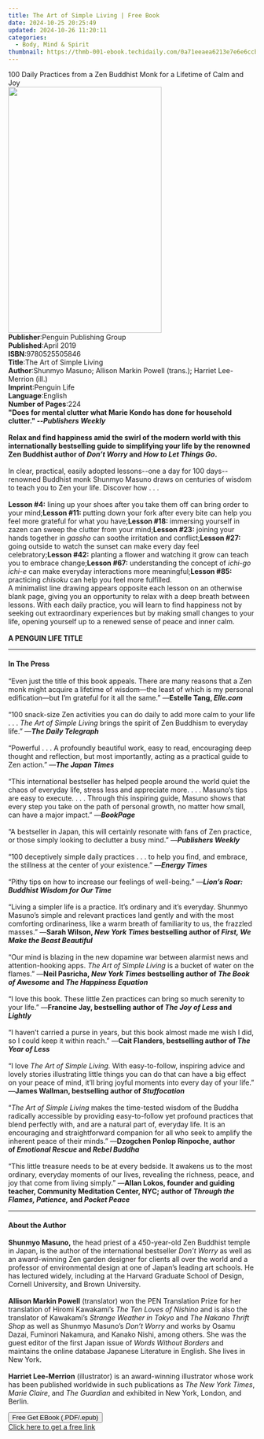 ```yaml
---
title: The Art of Simple Living | Free Book
date: 2024-10-25 20:25:49
updated: 2024-10-26 11:20:11
categories:
  - Body, Mind & Spirit
thumbnail: https://thmb-001-ebook.techidaily.com/0a71eeaea6213e7e6e6ccb4a12871d92a03e1ed2039d39288529d3b96d07afc3.jpg
---
```

<main id="book-container">
  <div class="flex flex-col">
    <div class="book-brief flex-1 py-6 px-4 sm:p-6 md:py-10 md:px-8">
      <!-- brief-->
      <div class="book-brief-main">
        100 Daily Practices from a Zen Buddhist Monk for a Lifetime of Calm and
        Joy
      </div>
    </div>
    <div
      class="book-meta-info flex-1 grid gap-4 col-start-1 col-end-3 row-start-1 sm:mb-6 sm:grid-cols-4 lg:gap-6 lg:col-start-2 lg:row-end-6 lg:row-span-6 lg:mb-0"
    >
      <div
        class="book-meta-info-left place-content-center mt-4 p-4 text-sm leading-6 col-start-2 col-span-2 dark:text-slate-400"
      >
        <img
          class="w-full h-500 object-cover rounded-lg sm:h-255 sm:col-span-2 lg:col-span-full"
          src="https://img-001-ebook.techidaily.com/d9c91cf8604d6a0016fa4a44f2e5936be5c121c05aaa2a37ae010068c3956902.jpg"
          alt=""
          width="312"
          height="500"
        />
      </div>
      <div
        class="book-meta-info-right mt-2 col-start-1 row-start-2 col-span-3 self-center"
      >
        <!-- meta data  -->
        <div class="flex flex-col px-4 md:px-8">
          <div class="flex-1">
            <strong>Publisher</strong>:<span class="px-2"
              >Penguin Publishing Group</span
            >
          </div>
          <div class="flex-1">
            <strong>Published</strong>:<span class="px-2">April 2019</span>
          </div>
          <div class="flex-1">
            <strong>ISBN</strong>:<span class="px-2">9780525505846</span>
          </div>
          <div class="flex-1">
            <strong>Title</strong>:<span class="px-2"
              >The Art of Simple Living</span
            >
          </div>
          <div class="flex-1">
            <strong>Author</strong>:<span class="px-2"
              >Shunmyo Masuno; Allison Markin Powell (trans.); Harriet
              Lee-Merrion (ill.)</span
            >
          </div>
          <div class="flex-1">
            <strong>Imprint</strong>:<span class="px-2">Penguin Life</span>
          </div>
          <div class="flex-1">
            <strong>Language</strong>:<span class="px-2">English</span>
          </div>
          <div class="flex-1">
            <strong>Number of Pages</strong>:<span class="px-2">224</span>
          </div>
        </div>
      </div>
    </div>
    <div class="book-description flex-1 py-6 px-4 sm:p-6 md:py-10 md:px-8">
      <div class="book-description-main">
        <div accordion-content="" id="description">
          <b
            >"Does for mental clutter what Marie Kondo has done for household
            clutter." --<i>Publishers Weekly</i><br /><br />Relax and find
            happiness amid the swirl of the modern world with this
            internationally bestselling guide to simplifying your life by the
            renowned Zen Buddhist author of <i>Don’t Worry </i>and
            <i>How to Let Things Go</i>.</b
          ><br /><br />In clear, practical, easily adopted lessons--one a day
          for 100 days--renowned Buddhist monk Shunmyo Masuno draws on centuries
          of wisdom to teach you to Zen your life. Discover how . . .<br /><br /><b
            >Lesson #4:</b
          >
          lining up your shoes after you take them off can bring order to your
          mind;<b>Lesson #11: </b>putting down your fork after every bite can
          help you feel more grateful for what you have;<b>Lesson #18: </b
          >immersing yourself in zazen can sweep the clutter from your mind;<b
            >Lesson #23:</b
          >
          joining your hands together in <i>gassho</i> can soothe irritation and
          conflict;<b>Lesson #27: </b>going outside to watch the sunset can make
          every day feel celebratory;<b>Lesson #42:</b> planting a flower and
          watching it grow can teach you to embrace change;<b>Lesson #67:</b>
          understanding the concept of <i>ichi-go ichi-e</i> can make everyday
          interactions more meaningful;<b>Lesson #85:</b> practicing
          <i>chisoku</i> can help you feel more fulfilled.<br />A minimalist
          line drawing appears opposite each lesson on an otherwise blank page,
          giving you an opportunity to relax with a deep breath between lessons.
          With each daily practice, you will learn to find happiness not by
          seeking out extraordinary experiences but by making small changes to
          your life, opening yourself up to a renewed sense of peace and inner
          calm.<br /><br /><b>A PENGUIN LIFE TITLE</b>
        </div>
        <div class="accordion-fader"></div>
      </div>
    </div>
    <div class="book-excerpts flex-1 py-6 px-4 sm:p-6 md:py-10 md:px-8">
      <!-- excerpts-->
      <div class="book-excerpts-main">
        <hr />
        <h4 class="placeholder placeholder-heading">
          <span>In The Press</span>
        </h4>
        <p>
          “Even just&nbsp;the title of this book appeals. There are many reasons
          that a Zen monk might acquire a&nbsp;lifetime of wisdom—the least of
          which is my personal edification—but I’m grateful for it all the
          same.” —<b>Estelle Tang, <i>Elle.com</i></b
          ><br /><br />“100 snack-size Zen activities you can do daily to add
          more calm to your life . . . <i>The Art of Simple Living </i>brings
          the spirit of Zen Buddhism to everyday life.” —<b
            ><i>The Daily Telegraph</i></b
          ><br /><br />“Powerful . . . A profoundly beautiful work, easy to
          read, encouraging deep thought and reflection, but most importantly,
          acting as a practical guide to Zen action.” —<b
            ><i>The Japan Times</i></b
          ><br /><br />“This in­ternational bestseller has helped people around
          the world quiet the chaos of everyday life, stress less and appreciate
          more. . . . Masuno’s tips are easy to execute. . . . Through this
          inspiring guide, Masuno shows that every step you take on the path of
          personal growth, no matter how small, can have a major impact.” —<b
            ><i>BookPage</i></b
          ><br /><br />“A bestseller in Japan, this will certainly resonate with
          fans of Zen practice, or those simply looking to declutter a busy
          mind.” —<b><i>Publishers Weekly</i></b
          ><br /><br />“100 deceptively simple daily practices . . . to help you
          find, and embrace, the stillness at the center of your existence.” —<b
            ><i>Energy Times</i></b
          ><br /><br />“Pithy tips on how to increase our feelings of
          well-being.” ―<b><i>Lion’s Roar: Buddhist Wisdom for Our Time</i></b
          ><br /><br />“Living a simpler life is a practice. It’s ordinary and
          it’s everyday. Shunmyo Masuno’s simple and relevant practices land
          gently and with the most comforting ordinariness, like a warm breath
          of familiarity to us, the frazzled masses.” —<b
            >Sarah Wilson, <i>New York Times </i>bestselling author of
            <i>First, We Make the Beast Beautiful</i></b
          ><br /><br />“Our mind is blazing in the new dopamine war between
          alarmist news and attention-hooking apps.
          <i>The Art of Simple Living</i> is a bucket of water on the flames.”
          —<b
            >Neil Pasricha,&nbsp;<i>New York Times&nbsp;</i>bestselling author
            of&nbsp;<i>The Book of Awesome&nbsp;</i>and&nbsp;<i
              >The Happiness Equation<br /><br /></i></b
          >“I love this book. These little Zen practices can bring so much
          serenity to your life.” —<b
            >Francine Jay, bestselling author of <i>The Joy of Less </i>and
            <i>Lightly</i></b
          ><br /><br />“I haven’t carried a purse in years, but this book almost
          made me wish I did, so I could keep it within reach.” —<b
            >Cait Flanders, bestselling author of <i>The Year of Less</i></b
          ><br /><br />“I love&nbsp;<i>The Art of Simple Living.</i>&nbsp;With
          easy-to-follow, inspiring advice and lovely stories illustrating
          little things you can do that can have a big effect on your peace of
          mind, it’ll bring joyful moments into every day of your life.” —<b
            >James Wallman, bestselling author of&nbsp;<i>Stuffocation</i></b
          ><br /><br />“<i><i>The Art of Simple Living</i></i> makes the
          time-tested wisdom of the Buddha radically accessible by providing
          easy-to-follow yet profound practices that blend perfectly with, and
          are a natural part of, everyday life. It is an encouraging and
          straightforward companion for all who seek to amplify the inherent
          peace of their minds.” —<b
            ><b>Dzogchen Ponlop Rinpoche, author of</b
            ><i
              ><b>&nbsp;<i>Emotional Rescue&nbsp;</i></b></i
            ><b>and&nbsp;</b
            ><i
              ><b><i>Rebel Buddha</i></b
              ><br /></i></b
          ><br />“This little treasure needs to be at every bedside. It awakens
          us to the most ordinary, everyday moments of our lives, revealing the
          richness, peace, and joy that come from living simply.” —<b
            >Allan Lokos, founder and guiding teacher, Community Meditation
            Center, NYC; author of<i
              >&nbsp;Through the Flames, Patience,&nbsp;</i
            >and&nbsp;<i>Pocket Peace</i></b
          >
        </p>
      </div>
    </div>
    <div class="book-about-author flex-1 py-6 px-4 sm:p-6 md:py-10 md:px-8">
      <!-- about author-->
      <div class="book-main-author-main">
        <hr />
        <h4 class="placeholder placeholder-heading">
          <span>About the Author</span>
        </h4>
        <p>
          <b>Shunmyo Masuno,</b> the head priest of a 450-year-old Zen Buddhist
          temple in Japan, is the author of the international bestseller
          <i>Don’t Worry </i>as well as an award-winning Zen garden designer for
          clients all over the world and a professor of environmental design at
          one of Japan’s leading art schools. He has lectured widely, including
          at the Harvard Graduate School of Design, Cornell University, and
          Brown University.<br /><br /><b>Allison Markin Powell</b> (translator)
          won the PEN Translation Prize for her translation of Hiromi Kawakami’s
          <i>The Ten Loves of Nishino</i> and is also&nbsp;the translator of
          Kawakami’s <i>Strange Weather in Tokyo </i>and<i>
            The Nakano Thrift Shop</i
          >
          as well as Shunmyo Masuno’s <i>Don’t Worry </i>and works by Osamu
          Dazai, Fuminori Nakamura, and Kanako Nishi, among others. She was the
          guest editor of the first Japan issue of
          <i>Words Without Borders</i> and maintains the online database
          Japanese Literature in English. She lives in New York.<br /><br /><b
            >Harriet Lee-Merrion</b
          >
          (illustrator) is an award-winning illustrator whose work has been
          published worldwide in such publications as <i>The New York Times</i>,
          <i>Marie Claire</i>, and <i>The Guardian</i> and exhibited in New
          York, London, and Berlin.
        </p>
      </div>
    </div>
    <div class="book-free-get flex-1 py-6 px-4 sm:p-6 md:py-10 md:px-8">
      <button
        id="btn-free-get"
        class="bg-blue-500 hover:bg-blue-700 text-white font-bold py-2 px-4 rounded"
      >
        Free Get EBook (.PDF/.epub)
      </button>
      <div id="countdown-display" class="px-2 text-lg mt-2"></div>
      <a
        id="free-link"
        class="hidden bg-blue-500 hover:bg-blue-700 text-white font-bold py-2 px-4 rounded"
        href="https://www.ebooks.com/en-us/book/96304665/the-art-of-simple-living/shunmyo-masuno/"
        target="_blank"
        >Click here to get a free link</a
      >
    </div>
    <script>
      let countdownTime = 0;
      let countdownInterval = null;
      document
        .getElementById('btn-free-get')
        .addEventListener('click', startCountdown);
      function startCountdown() {
        countdownTime = new Date().getTime() + 60000 * 3;
        countdownInterval = setInterval(updateCountdown, 1000);
        document.getElementById('btn-free-get').disabled = true;
        document
          .getElementById('btn-free-get')
          .classList.add('bg-gray-500', 'cursor-not-allowed');
      }
      function updateCountdown() {
        let currentTime = new Date().getTime();
        let timeLeft = countdownTime - currentTime;
        let secondsLeft = Math.floor(timeLeft / 1000);
        document.getElementById('countdown-display').innerHTML =
          `Remaining time: ${secondsLeft} seconds.`;
        if (secondsLeft <= 0) {
          clearInterval(countdownInterval);
          document.getElementById('btn-free-get').classList.add('hidden');
          document.getElementById('free-link').classList.remove('hidden');
          document.getElementById('countdown-display').innerHTML = '';
        }
      }
    </script>
  </div>
</main>
